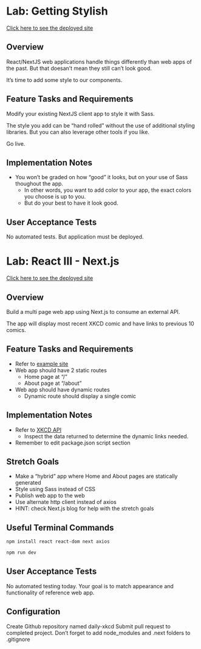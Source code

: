 # Lab: Getting Stylish

[Click here to see the deployed site](https://chen-daily-xkcd.vercel.app)

## Overview

React/NextJS web applications handle things differently than web apps of the past. But that doesan’t mean they still can’t look good.

It’s time to add some style to our components.

## Feature Tasks and Requirements

Modify your existing NextJS client app to style it with Sass.

The style you add can be “hand rolled” without the use of additional styling libraries. But you can also leverage other tools if you like.

Go live.

## Implementation Notes

- You won’t be graded on how “good” it looks, but on your use of Sass thoughout the app.
  - In other words, you want to add color to your app, the exact colors you choose is up to you.
  - But do your best to have it look good.

## User Acceptance Tests

No automated tests. But application must be deployed.

# Lab: React III - Next.js

[Click here to see the deployed site](https://chen-comics.herokuapp.com)

## Overview

Build a multi page web app using Next.js to consume an external API.

The app will display most recent XKCD comic and have links to previous 10 comics.

## Feature Tasks and Requirements

- Refer to [example site](https://xkcd-two.now.sh/)
- Web app should have 2 static routes
  - Home page at “/”
  - About page at “/about”
- Web app should have dynamic routes
  - Dynamic route should display a single comic

## Implementation Notes

- Refer to [XKCD API](https://xkcd.com/json.html)
  - Inspect the data returned to determine the dynamic links needed.
- Remember to edit package.json script section

## Stretch Goals

- Make a “hybrid” app where Home and About pages are statically generated
- Style using Sass instead of CSS
- Publish web app to the web
- Use alternate http client instead of axios
- HINT: check Next.js blog for help with the stretch goals

## Useful Terminal Commands

```bash
npm install react react-dom next axios

npm run dev
```

## User Acceptance Tests

No automated testing today. Your goal is to match appearance and functionality of reference web app.

## Configuration

Create Github repository named daily-xkcd
Submit pull request to completed project.
Don’t forget to add node_modules and .next folders to .gitignore

